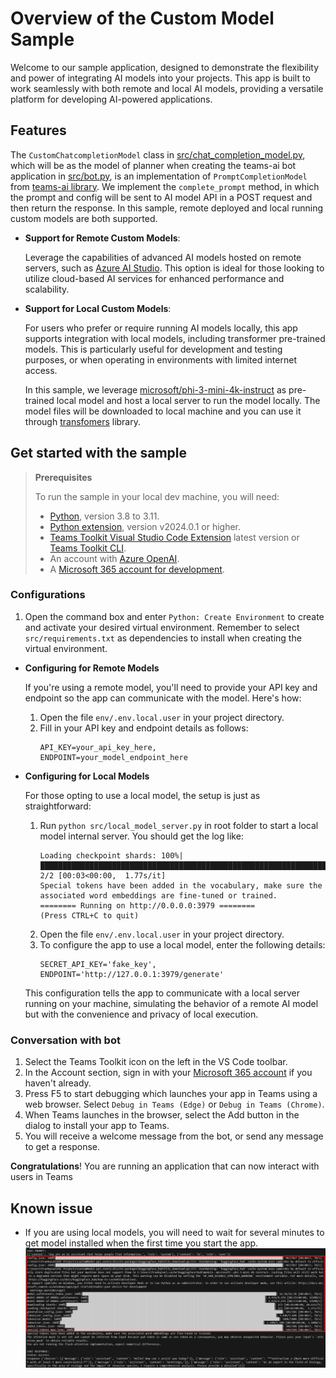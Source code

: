# Overview of the Custom Model Sample

Welcome to our sample application, designed to demonstrate the flexibility and power of integrating AI models into your projects. This app is built to work seamlessly with both remote and local AI models, providing a versatile platform for developing AI-powered applications.

## Features

The `CustomChatcompletionModel` class in [src/chat_completion_model.py](src\chat_completion_model.py), which will be as the model of planner when creating the teams-ai bot application in [src/bot.py](src\bot.py), is an implementation of `PromptCompletionModel` from [teams-ai library](https://github.com/microsoft/teams-ai/blob/main/python/packages/ai/teams/ai/models/prompt_completion_model.py). We implement the `complete_prompt` method, in which the prompt and config will be sent to AI model API in a POST request and then return the response. In this sample, remote deployed and local running custom models are both supported.

- **Support for Remote Custom Models**: 

    Leverage the capabilities of advanced AI models hosted on remote servers, such as [Azure AI Studio](https://ai.azure.com/). This option is ideal for those looking to utilize cloud-based AI services for enhanced performance and scalability.
- **Support for Local Custom Models**: 

    For users who prefer or require running AI models locally, this app supports integration with local models, including transformer pre-trained models. This is particularly useful for development and testing purposes, or when operating in environments with limited internet access.
    
    In this sample, we leverage [microsoft/phi-3-mini-4k-instruct](https://huggingface.co/microsoft/Phi-3-mini-4k-instruct) as pre-trained local model and host a local server to run the model locally. The model files will be downloaded to local machine and you can use it through [transfomers](https://github.com/huggingface/transformers/blob/main/docs/source/en/model_doc/phi3.md) library.


## Get started with the sample

> **Prerequisites**
>
> To run the sample in your local dev machine, you will need:
>
> - [Python](https://www.python.org/), version 3.8 to 3.11.
> - [Python extension](https://code.visualstudio.com/docs/languages/python), version v2024.0.1 or higher.
> - [Teams Toolkit Visual Studio Code Extension](https://aka.ms/teams-toolkit) latest version or [Teams Toolkit CLI](https://aka.ms/teams-toolkit-cli).
> - An account with [Azure OpenAI](https://aka.ms/oai/access).
> - A [Microsoft 365 account for development](https://docs.microsoft.com/microsoftteams/platform/toolkit/accounts).

### Configurations
1. Open the command box and enter `Python: Create Environment` to create and activate your desired virtual environment. Remember to select `src/requirements.txt` as dependencies to install when creating the virtual environment.

* **Configuring for Remote Models**

    If you're using a remote model, you'll need to provide your API key and endpoint so the app can communicate with the model. Here's how:

    1. Open the file `env/.env.local.user` in your project directory.
    2. Fill in your API key and endpoint details as follows:
        ```
        API_KEY=your_api_key_here,
        ENDPOINT=your_model_endpoint_here
        ```
* **Configuring for Local Models**

    For those opting to use a local model, the setup is just as straightforward:

    1. Run `python src/local_model_server.py` in root folder to start a local model internal server. You should get the log like:
        ```
        Loading checkpoint shards: 100%|██████████████████████████████████████████████████████████████████████████████████| 2/2 [00:03<00:00,  1.77s/it]
        Special tokens have been added in the vocabulary, make sure the associated word embeddings are fine-tuned or trained.
        ======== Running on http://0.0.0.0:3979 ========
        (Press CTRL+C to quit)
        ```
    2. Open the file `env/.env.local.user` in your project directory.
    3. To configure the app to use a local model, enter the following details:
        ```
        SECRET_API_KEY='fake_key',
        ENDPOINT='http://127.0.0.1:3979/generate'
        ```
    This configuration tells the app to communicate with a local server running on your machine, simulating the behavior of a remote AI model but with the convenience and privacy of local execution.

### Conversation with bot
1. Select the Teams Toolkit icon on the left in the VS Code toolbar.
1. In the Account section, sign in with your [Microsoft 365 account](https://docs.microsoft.com/microsoftteams/platform/toolkit/accounts) if you haven't already.
1. Press F5 to start debugging which launches your app in Teams using a web browser. Select `Debug in Teams (Edge)` or `Debug in Teams (Chrome)`.
1. When Teams launches in the browser, select the Add button in the dialog to install your app to Teams.
1. You will receive a welcome message from the bot, or send any message to get a response.

**Congratulations**! You are running an application that can now interact with users in Teams

## Known issue
- If you are using local models, you will need to wait for several minutes to get model installed when the first time you start the app.
    ![alt text](image.png)